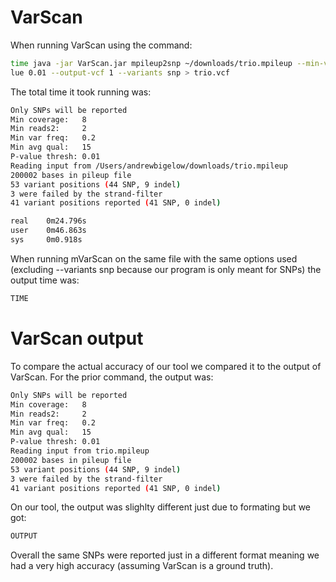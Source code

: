 # VarScan
When running VarScan using the command:
```bash
time java -jar VarScan.jar mpileup2snp ~/downloads/trio.mpileup --min-var-frequency 0.2 --min-freq-for-hom 0.8 --p-va
lue 0.01 --output-vcf 1 --variants snp > trio.vcf
```   
The total time it took running was:
```bash
Only SNPs will be reported
Min coverage:   8
Min reads2:     2
Min var freq:   0.2
Min avg qual:   15
P-value thresh: 0.01
Reading input from /Users/andrewbigelow/downloads/trio.mpileup
200002 bases in pileup file
53 variant positions (44 SNP, 9 indel)
3 were failed by the strand-filter
41 variant positions reported (41 SNP, 0 indel)

real    0m24.796s
user    0m46.863s
sys     0m0.918s
```
   
   
When running mVarScan on the same file with the same options used (excluding --variants snp because our program is only meant for SNPs) the output time was:
```bash
TIME
```
   
   
# VarScan output
To compare the actual accuracy of our tool we compared it to the output of VarScan. For the prior command, the output was:
```bash
Only SNPs will be reported
Min coverage:   8
Min reads2:     2
Min var freq:   0.2
Min avg qual:   15
P-value thresh: 0.01
Reading input from trio.mpileup
200002 bases in pileup file
53 variant positions (44 SNP, 9 indel)
3 were failed by the strand-filter
41 variant positions reported (41 SNP, 0 indel)
```
   
   
On our tool, the output was slighlty different just due to formating but we got:
```bash
OUTPUT
```
   
Overall the same SNPs were reported just in a different format meaning we had a very high accuracy (assuming VarScan is a ground truth).
